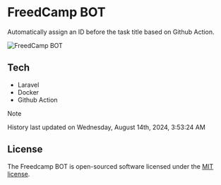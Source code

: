# FreedCamp BOT

Automatically assign an ID before the task title based on Github Action.

![FreedCamp BOT](https://repository-images.githubusercontent.com/737932867/7d34798b-2680-471c-b089-a78a718d3d6a)

## Tech

- Laravel
- Docker
- Github Action

> [!NOTE]  
> History last updated on Wednesday, August 14th, 2024, 3:53:24 AM

## License

The Freedcamp BOT is open-sourced software licensed under the [MIT license](https://opensource.org/licenses/MIT).

